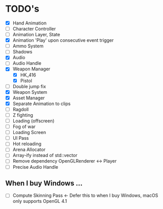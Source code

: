 # TODO's

- [x] Hand Animation  
- [ ] Character Controller
- [ ] Animation Layer, State  
- [x] Animation 'Play' upon consecutive event trigger
- [ ] Ammo System  
- [ ] Shadows
- [x] Audio  
- [ ] Audio Handle  
- [x] Weapon Manager  
     - [x] HK_416  
     - [x] Pistol  
- [ ] Double jump fix  
- [x] Weapon System  
- [x] Asset Manager  
- [x] Separate Animation to clips  
- [ ] Ragdoll  
- [ ] Z fighting  
- [ ] Loading (offscreen)  
- [ ] Fog of war  
- [ ] Loading Screen  
- [ ] UI Pass  
- [ ] Hot reloading  
- [ ] Arena Allocator  
- [ ] Array-ify instead of std::vector  
- [ ] Remove dependency OpenGLRenderer <-> Player  
- [ ] Precise Audio Handle  

## When I buy Windows ...
- [ ] Compute Skinning Pass <- Defer this to when I buy Windows, macOS only supports OpenGL 4.1
